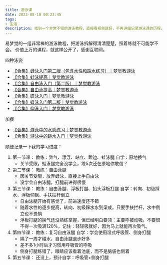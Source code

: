```yaml
---
title: 游泳课
date: 2023-08-10 00:23:45
tags:
- 生活
description: 找到一个非常不错的游泳教程，直接看视频就好，不再详细记录游泳课的历程，大致记录下进度就好。
---
```


易梦觉的一组非常棒的游泳教程，把游泳拆解得清清楚楚，照着练就不可能学不会。
价值上万的课程，就这样公开了，感谢互联网。

四种泳姿
- [【合集】蛙泳入门第二版（包含水性和踩水练习）｜梦觉教游泳](https://www.bilibili.com/video/BV1zA411p7TL)
- [【合集】蛙泳提高｜梦觉教游泳](https://www.bilibili.com/video/BV14s411r7tb/)
- [【合集】自由泳入门（第二版）｜梦觉教游泳](https://www.bilibili.com/video/BV1bx411L7sA/)
- [【合集】自由泳提高｜梦觉教游泳](https://www.bilibili.com/video/BV1M5411E7a6/)
- [【合集】蝶泳入门｜梦觉教游泳](https://www.bilibili.com/video/BV1Ux41117y5/)
- [【合集】蝶泳入门第二版｜梦觉教游泳](https://www.bilibili.com/video/BV1qM4y1A7hu/)
- [【合集】仰泳入门｜梦觉教游泳](https://www.bilibili.com/video/BV1Ts411h7r6/)

加餐
- [【合集】游泳中的水感练习｜梦觉教游泳](https://www.bilibili.com/video/BV1Mx411S7Tt/)
- [【合集】游泳中的跳水入门｜梦觉教游泳](https://www.bilibili.com/video/BV1Qx411U7DC/)

顺便记录一下我的学习进度：
1. 第一节课：
    教练：弊气、漂浮、站立、蹬边、蛙泳腿
    自学：原地换气
    - 关节受限，蛙泳腿完全没学会，蹬5次还在原地你敢信？
2. 第二节课：
    教练：自由泳腿
    - 因关节受限，放弃蛙泳，直接上手自由泳
    - 没学会自由泳腿，打腿前进得很慢
3. 第三节课：
    教练：自由泳腿、浮板打腿、抬头浮板打腿
    自学：转向、初级踩水、浮板仰飘、手扶拦杆倒立
    - 自由泳腿开始有感觉了，前进速度还不错
    - 随着水性的逐步提高，转向、初级踩水水到渠成。只要手扶拦杆，水中倒立也不畏惧
    - 浮板打腿的换气还没熟练掌握，但已经明白要领：主要呼被动吸。不要恨不得一次吸满120%，记住：轻轻吸就好，因为马上就能再次吸气。
4. 第四节课：
    教练：复习自由泳腿
    自学：学会使用湿式呼吸管、侧身打腿
    - 隔了一周才碰水，自由泳腿退步好多
    - 差不多1小时后才习惯用呼吸管的呼吸
    - 侧身打腿练错了，眼睛应该看着池底，而不是脑袋也侧着
5. 第五节课：
    还没上，预计自学：呼吸管+侧身打腿
